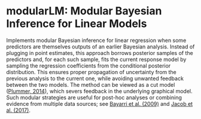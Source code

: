 # modularLM: Modular Bayesian Inference for Linear Models

Implements modular Bayesian inference for linear regression when some predictors
are themselves outputs of an earlier Bayesian analysis. Instead of plugging in
point estimates, this approach borrows posterior samples of the predictors and,
for each such sample, fits the current response model by sampling the regression
coefficients from the conditional posterior distribution. This ensures proper
propagation of uncertainty from the previous analysis to the current one, while
avoiding unwanted feedback between the two models. The method can be viewed as a
cut model ([Plummer, 2014](https://www.doi.org/10.1007/s11222-014-9503-z)),
which severs feedback in the underlying graphical model. Such modular strategies
are useful for post-hoc analyses or combining evidence from multiple data
sources; see [Bayarri et al. (2009)](https://www.doi.org/10.1214/09-BA404) and
[Jacob et al. (2017)](https://www.doi.org/10.48550/arXiv.1708.08719).